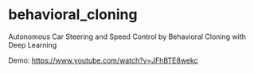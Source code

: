 # behavioral_cloning
Autonomous Car Steering and Speed Control by Behavioral Cloning with Deep Learning

Demo: https://www.youtube.com/watch?v=JFhBTE8wekc
